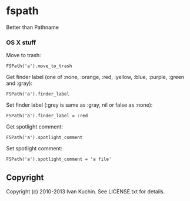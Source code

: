 # fspath

Better than Pathname

### OS X stuff

Move to trash:

    FSPath('a').move_to_trash

Get finder label (one of :none, :orange, :red, :yellow, :blue, :purple, :green and :gray):

    FSPath('a').finder_label

Set finder label (:grey is same as :gray, nil or false as :none):

    FSPath('a').finder_label = :red

Get spotlight comment:

    FSPath('a').spotlight_comment

Set spotlight comment:

    FSPath('a').spotlight_comment = 'a file'

## Copyright

Copyright (c) 2010-2013 Ivan Kuchin. See LICENSE.txt for details.
